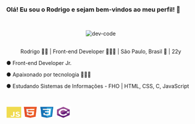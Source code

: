 ### Olá! Eu sou o Rodrigo e sejam bem-vindos ao meu perfil! 🥳
                                    
                                                          
##

<div align="center"><br>
  <img alt="dev-code" height="140" width="230" src="https://becode.com.br/wp-content/uploads/2017/05/Come%C3%A7ar-com-Java.gif">
</div> <br>

<p align="center">
    Rodrigo 🤙🏽 | Front-end Developer 👨🏾‍💻 | São Paulo, Brasil 📍 | 22y
<p/>
 
● Front-end Developer Jr.

● Apaixonado por tecnologia 👨🏾‍💻

● Estudando Sistemas de Informações - FHO | HTML, CSS, C, JavaScript

##

<div style="display: inline_block"><br>
  <img align="center" alt="Rafa-Js" height="30" width="40" src="https://raw.githubusercontent.com/devicons/devicon/master/icons/javascript/javascript-plain.svg">
  <img align="center" alt="Rafa-HTML" height="30" width="40" src="https://raw.githubusercontent.com/devicons/devicon/master/icons/html5/html5-original.svg">
  <img align="center" alt="Rafa-CSS" height="30" width="40" src="https://raw.githubusercontent.com/devicons/devicon/master/icons/css3/css3-original.svg">
  <img align="center" alt="Rafa-Csharp" height="30" width="40" src="https://raw.githubusercontent.com/devicons/devicon/master/icons/csharp/csharp-original.svg">
</div>
